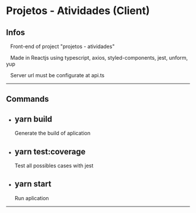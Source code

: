 # Projetos - Atividades (Client)

## Infos

&nbsp;&nbsp;  Front-end of project "projetos - atividades"

&nbsp;&nbsp;  Made in Reactjs using typescript, axios, styled-components, jest, unform, yup

&nbsp;&nbsp;  Server url must be configurate at api.ts

-------------------------------------------------

## Commands
  - ## yarn build
    Generate the build of aplication
  - ## yarn test:coverage
    Test all possibles cases with jest
  - ## yarn start
    Run aplication

-------------------------------------------------
